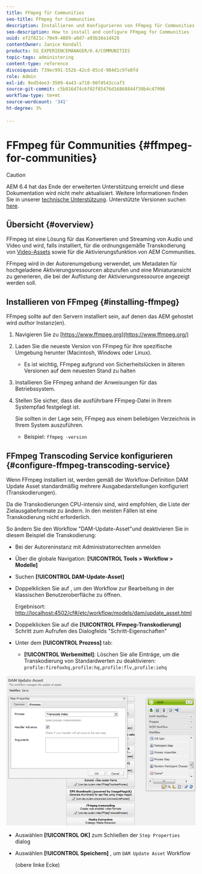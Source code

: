 ```yaml
---
title: FFmpeg für Communities
seo-title: FFmpeg for Communities
description: Installieren und Konfigurieren von FFmpeg für Communities
seo-description: How to install and configure FFmpeg for Communities
uuid: ef2f821c-70e9-4889-a8d7-a93b10a1d428
contentOwner: Janice Kendall
products: SG_EXPERIENCEMANAGER/6.4/COMMUNITIES
topic-tags: administering
content-type: reference
discoiquuid: 739ec991-552b-42cd-85cd-984d1c9fe8fd
role: Admin
exl-id: 9ed54ee3-3509-4a43-a710-90f4543ccaf3
source-git-commit: c5b816d74c6f02f85476d16868844f39b4c47996
workflow-type: tm+mt
source-wordcount: '341'
ht-degree: 3%

---
```


# FFmpeg für Communities {#ffmpeg-for-communities}

>[!CAUTION]
>
>AEM 6.4 hat das Ende der erweiterten Unterstützung erreicht und diese Dokumentation wird nicht mehr aktualisiert. Weitere Informationen finden Sie in unserer [technische Unterstützung](https://helpx.adobe.com/de/support/programs/eol-matrix.html). Unterstützte Versionen suchen [here](https://experienceleague.adobe.com/docs/?lang=de).

## Übersicht {#overview}

FFmpeg ist eine Lösung für das Konvertieren und Streaming von Audio und Video und wird, falls installiert, für die ordnungsgemäße Transkodierung von [Video-Assets](../../help/sites-authoring/default-components-foundation.md#video) sowie für die Aktivierungsfunktion von AEM Communities.

FFmpeg wird in der Autorenumgebung verwendet, um Metadaten für hochgeladene Aktivierungsressourcen abzurufen und eine Miniaturansicht zu generieren, die bei der Auflistung der Aktivierungsressource angezeigt werden soll.

## Installieren von FFmpeg {#installing-ffmpeg}

FFmpeg sollte auf den Servern installiert sein, auf denen das AEM gehostet wird *author* Instanz(en).

1. Navigieren Sie zu [https://www.ffmpeg.org](https://www.ffmpeg.org/)
1. Laden Sie die neueste Version von FFmpeg für Ihre spezifische Umgebung herunter (Macintosh, Windows oder Linux).

   * Es ist wichtig, FFmpeg aufgrund von Sicherheitslücken in älteren Versionen auf dem neuesten Stand zu halten

1. Installieren Sie FFmpeg anhand der Anweisungen für das Betriebssystem.

1. Stellen Sie sicher, dass die ausführbare FFmpeg-Datei in Ihrem Systempfad festgelegt ist.

   Sie sollten in der Lage sein, FFmpeg aus einem beliebigen Verzeichnis in Ihrem System auszuführen.

   * Beispiel: `ffmpeg -version`

## FFmpeg Transcoding Service konfigurieren {#configure-ffmpeg-transcoding-service}

Wenn FFmpeg installiert ist, werden gemäß der Workflow-Definition DAM Update Asset standardmäßig mehrere Ausgabedarstellungen konfiguriert (Transkodierungen).

Da die Transkodierungen CPU-intensiv sind, wird empfohlen, die Liste der Zielausgabeformate zu ändern. In den meisten Fällen ist eine Transkodierung nicht erforderlich.

So ändern Sie den Workflow &quot;DAM-Update-Asset&quot;und deaktivieren Sie in diesem Beispiel die Transkodierung:

* Bei der Autoreninstanz mit Administratorrechten anmelden
* Über die globale Navigation: **[!UICONTROL Tools > Workflow > Modelle]**
* Suchen **[!UICONTROL DAM-Update-Asset]**
* Doppelklicken Sie auf , um den Workflow zur Bearbeitung in der klassischen Benutzeroberfläche zu öffnen.

   Ergebnisort: [http://localhost:4502/cf#/etc/workflow/models/dam/update_asset.html](http://localhost:4502/cf#/etc/workflow/models/dam/update_asset.html)

* Doppelklicken Sie auf die **[!UICONTROL FFmpeg-Transkodierung]** Schritt zum Aufrufen des Dialogfelds &quot;Schritt-Eigenschaften&quot;
* Unter dem **[!UICONTROL Prozess]** tab:

   * **[!UICONTROL Werbemittel]**: Löschen Sie alle Einträge, um die Transkodierung von Standardwerten zu deaktivieren: `profile:firefoxhq,profile:hq,profile:flv,profile:iehq`

![chlimage_1-372](assets/chlimage_1-372.png)

* Auswählen **[!UICONTROL OK]** zum Schließen der `Step Properties` dialog

* Auswählen **[!UICONTROL Speichern]** , um `DAM Update Asset` Workflow

   (obere linke Ecke)
